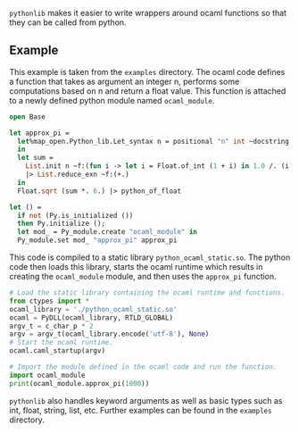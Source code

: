 `pythonlib` makes it easier to write wrappers around ocaml functions
so that they can be called from python.

Example
-------

This example is taken from the `examples` directory. The ocaml code
defines a function that takes as argument an integer n, performs some
computations based on n and return a float value.
This function is attached to a newly defined python module named `ocaml_module`.

```ocaml
open Base

let approx_pi =
  let%map_open.Python_lib.Let_syntax n = positional "n" int ~docstring:""
  in
  let sum =
    List.init n ~f:(fun i -> let i = Float.of_int (1 + i) in 1.0 /. (i *. i))
    |> List.reduce_exn ~f:(+.)
  in
  Float.sqrt (sum *. 6.) |> python_of_float

let () =
  if not (Py.is_initialized ())
  then Py.initialize ();
  let mod_ = Py_module.create "ocaml_module" in
  Py_module.set mod_ "approx_pi" approx_pi
```

This code is compiled to a static library `python_ocaml_static.so`.
The python code then loads this library, starts the ocaml runtime which results
in creating the `ocaml_module` module, and then uses the `approx_pi` function.

```python
# Load the static library containing the ocaml runtime and functions.
from ctypes import *
ocaml_library = './python_ocaml_static.so'
ocaml = PyDLL(ocaml_library, RTLD_GLOBAL)
argv_t = c_char_p * 2
argv = argv_t(ocaml_library.encode('utf-8'), None)
# Start the ocaml runtime.
ocaml.caml_startup(argv)

# Import the module defined in the ocaml code and run the function.
import ocaml_module
print(ocaml_module.approx_pi(1000))
```

`pythonlib` also handles keyword arguments as well as basic types such as
int, float, string, list, etc.
Further examples can be found in the `examples` directory.
